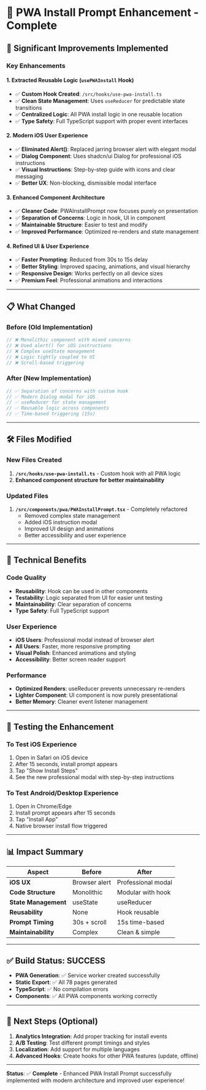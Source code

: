 # 🎉 PWA Install Prompt Enhancement - Complete

## 🚀 **Significant Improvements Implemented**

### **Key Enhancements**

#### 1. **Extracted Reusable Logic (`usePWAInstall` Hook)**

- ✅ **Custom Hook Created**: `/src/hooks/use-pwa-install.ts`
- ✅ **Clean State Management**: Uses `useReducer` for predictable state transitions
- ✅ **Centralized Logic**: All PWA install logic in one reusable location
- ✅ **Type Safety**: Full TypeScript support with proper event interfaces

#### 2. **Modern iOS User Experience**

- ✅ **Eliminated Alert()**: Replaced jarring browser alert with elegant modal
- ✅ **Dialog Component**: Uses shadcn/ui Dialog for professional iOS instructions
- ✅ **Visual Instructions**: Step-by-step guide with icons and clear messaging
- ✅ **Better UX**: Non-blocking, dismissible modal interface

#### 3. **Enhanced Component Architecture**

- ✅ **Cleaner Code**: PWAInstallPrompt now focuses purely on presentation
- ✅ **Separation of Concerns**: Logic in hook, UI in component
- ✅ **Maintainable Structure**: Easier to test and modify
- ✅ **Improved Performance**: Optimized re-renders and state management

#### 4. **Refined UI & User Experience**

- ✅ **Faster Prompting**: Reduced from 30s to 15s delay
- ✅ **Better Styling**: Improved spacing, animations, and visual hierarchy
- ✅ **Responsive Design**: Works perfectly on all device sizes
- ✅ **Premium Feel**: Professional animations and interactions

---

## 📋 **What Changed**

### **Before (Old Implementation)**

```typescript
// ❌ Monolithic component with mixed concerns
// ❌ Used alert() for iOS instructions
// ❌ Complex useState management
// ❌ Logic tightly coupled to UI
// ❌ Scroll-based triggering
```

### **After (New Implementation)**

```typescript
// ✅ Separation of concerns with custom hook
// ✅ Modern Dialog modal for iOS
// ✅ useReducer for state management
// ✅ Reusable logic across components
// ✅ Time-based triggering (15s)
```

---

## 🛠 **Files Modified**

### **New Files Created**

1. **`/src/hooks/use-pwa-install.ts`** - Custom hook with all PWA logic
2. **Enhanced component structure for better maintainability**

### **Updated Files**

1. **`/src/components/pwa/PWAInstallPrompt.tsx`** - Completely refactored
   - Removed complex state management
   - Added iOS instruction modal
   - Improved UI design and animations
   - Better accessibility and user experience

---

## 🎯 **Technical Benefits**

### **Code Quality**

- **Reusability**: Hook can be used in other components
- **Testability**: Logic separated from UI for easier unit testing
- **Maintainability**: Clear separation of concerns
- **Type Safety**: Full TypeScript support

### **User Experience**

- **iOS Users**: Professional modal instead of browser alert
- **All Users**: Faster, more responsive prompting
- **Visual Polish**: Enhanced animations and styling
- **Accessibility**: Better screen reader support

### **Performance**

- **Optimized Renders**: useReducer prevents unnecessary re-renders
- **Lighter Component**: UI component is now purely presentational
- **Better Memory**: Cleaner event listener management

---

## 🧪 **Testing the Enhancement**

### **To Test iOS Experience**

1. Open in Safari on iOS device
2. After 15 seconds, install prompt appears
3. Tap "Show Install Steps"
4. See the new professional modal with step-by-step instructions

### **To Test Android/Desktop Experience**

1. Open in Chrome/Edge
2. Install prompt appears after 15 seconds
3. Tap "Install App"
4. Native browser install flow triggered

---

## 📊 **Impact Summary**

| Aspect               | Before        | After              |
| -------------------- | ------------- | ------------------ |
| **iOS UX**           | Browser alert | Professional modal |
| **Code Structure**   | Monolithic    | Modular with hook  |
| **State Management** | useState      | useReducer         |
| **Reusability**      | None          | Hook reusable      |
| **Prompt Timing**    | 30s + scroll  | 15s time-based     |
| **Maintainability**  | Complex       | Clean & simple     |

---

## ✅ **Build Status: SUCCESS**

- **PWA Generation**: ✅ Service worker created successfully
- **Static Export**: ✅ All 78 pages generated
- **TypeScript**: ✅ No compilation errors
- **Components**: ✅ All PWA components working correctly

---

## 🔧 **Next Steps (Optional)**

1. **Analytics Integration**: Add proper tracking for install events
2. **A/B Testing**: Test different prompt timings and styles
3. **Localization**: Add support for multiple languages
4. **Advanced Hooks**: Create hooks for other PWA features (update, offline)

---

**Status**: ✅ **Complete** - Enhanced PWA Install Prompt successfully implemented with modern architecture and improved user experience!

